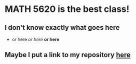 # MATH 5620 is the best class!

## I don't know exactly what goes here

* or here
*or here*
**or here**

## Maybe I put a link to my repository [here](github.com/cRigby97/math5620)

